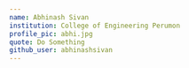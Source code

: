 ```yaml
---
name: Abhinash Sivan
institution: College of Engineering Perumon
profile_pic: abhi.jpg
quote: Do Something
github_user: abhinashsivan
---
```

